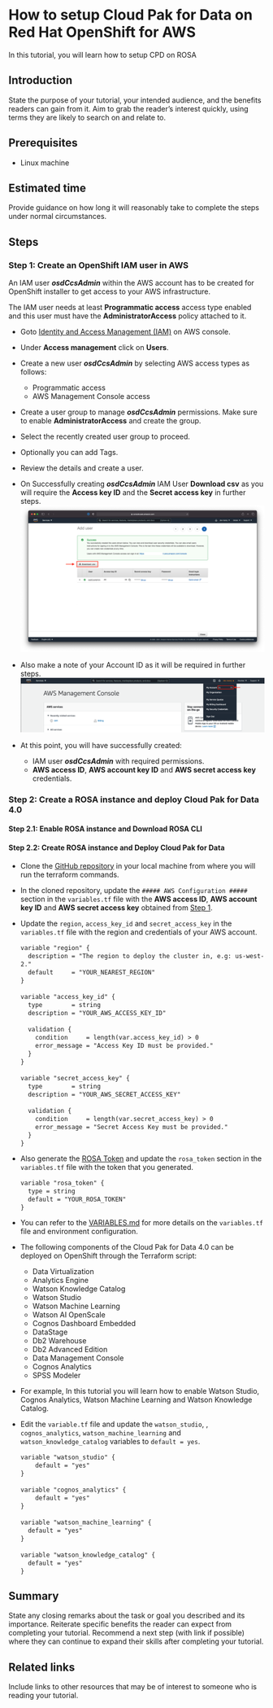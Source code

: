 # How to setup Cloud Pak for Data on Red Hat OpenShift for AWS

In this tutorial, you will learn how to setup CPD on ROSA

## Introduction

State the purpose of your tutorial, your intended audience, and the benefits readers can gain from it. Aim to grab the reader’s interest quickly, using terms they are likely to search on and relate to.

## Prerequisites

- Linux machine

## Estimated time

Provide guidance on how long it will reasonably take to complete the steps under normal circumstances.

## Steps

### Step 1: Create an OpenShift IAM user in AWS

An IAM user ***osdCcsAdmin*** within the AWS account has to be created for OpenShift installer to get access to your AWS infrastructure.

The IAM user needs at least **Programmatic access** access type enabled and this user must have the **AdministratorAccess** policy attached to it.

- Goto [Identity and Access Management (IAM)](https://console.aws.amazon.com/iam/home) on AWS console.
- Under **Access management** click on **Users**.

- Create a new user ***osdCcsAdmin*** by selecting AWS access types as follows:
  - Programmatic access
  - AWS Management Console access

- Create a user group to manage ***osdCcsAdmin*** permissions. Make sure to enable **AdministratorAccess** and create the group.

- Select the recently created user group to proceed.

- Optionally you can add Tags.

- Review the details and create a user.

- On Successfully creating ***osdCcsAdmin*** IAM User **Download csv** as you will require the **Access key ID** and the **Secret access key** in further steps.
![](doc/source/images/downloadcsv.png)

- Also make a note of your Account ID as it will be required in further steps.
![aws account id](doc/source/images/awsaccountid.png)

- At this point, you will have successfully created: 
  - IAM user ***osdCcsAdmin*** with required permissions.
  - **AWS access ID**, **AWS account key ID** and **AWS secret access key** credentials.

### Step 2: Create a ROSA instance and deploy Cloud Pak for Data 4.0

#### Step 2.1: Enable ROSA instance and Download ROSA CLI


#### Step 2.2: Create ROSA instance and Deploy Cloud Pak for Data

- Clone the [GitHub repository](https://github.com/IBM/cp4d-deployment/tree/master/managed-openshift/aws/terraform) in your local machine from where you will run the terraform commands.

- In the cloned repository, update the `##### AWS Configuration #####` section in the `variables.tf` file with the **AWS access ID**, **AWS account key ID** and **AWS secret access key** obtained from [Step 1](#step-1-create-an-openshift-iam-user-in-aws).

- Update the `region`, `access_key_id` and `secret_access_key` in the `variables.tf` file with the region and credentials of your AWS account.
  ```
  variable "region" {
    description = "The region to deploy the cluster in, e.g: us-west-2."
    default     = "YOUR_NEAREST_REGION"
  }

  variable "access_key_id" {
    type        = string
    description = "YOUR_AWS_ACCESS_KEY_ID"

    validation {
      condition     = length(var.access_key_id) > 0
      error_message = "Access Key ID must be provided."
    }
  }

  variable "secret_access_key" {
    type        = string
    description = "YOUR_AWS_SECRET_ACCESS_KEY"

    validation {
      condition     = length(var.secret_access_key) > 0
      error_message = "Secret Access Key must be provided."
    }
  }

  ```

- Also generate the [ROSA Token](https://cloud.redhat.com/openshift/token/rosa) and update the `rosa_token` section in the `variables.tf` file with the token that you generated.

  ```
  variable "rosa_token" {
    type = string
    default = "YOUR_ROSA_TOKEN"
  }
  ```

- You can refer to the [VARIABLES.md](https://github.com/IBM/cp4d-deployment/blob/master/managed-openshift/aws/terraform/VARIABLES.md) for more details on the `variables.tf` file and environment configuration.

- The following components of the Cloud Pak for Data 4.0 can be deployed on OpenShift through the Terraform script:
  - Data Virtualization
  - Analytics Engine
  - Watson Knowledge Catalog
  - Watson Studio
  - Watson Machine Learning
  - Watson AI OpenScale
  - Cognos Dashboard Embedded
  - DataStage
  - Db2 Warehouse
  - Db2 Advanced Edition
  - Data Management Console
  - Cognos Analytics
  - SPSS Modeler

- For example, In this tutorial you will learn how to enable Watson Studio, Cognos Analytics, Watson Machine Learning and Watson Knowledge Catalog.

- Edit the `variable.tf` file and update the `watson_studio`, , `cognos_analytics`, `watson_machine_learning` and `watson_knowledge_catalog` variables to `default = yes`.

  ```
  variable "watson_studio" {
      default = "yes"
  }

  variable "cognos_analytics" {
      default = "yes"
  }

  variable "watson_machine_learning" {
    default = "yes"
  }

  variable "watson_knowledge_catalog" {
    default = "yes"
  }

  ```

## Summary

State any closing remarks about the task or goal you described and its importance. Reiterate specific benefits the reader can expect from completing your tutorial. Recommend a next step (with link if possible) where they can continue to expand their skills after completing your tutorial.

## Related links

Include links to other resources that may be of interest to someone who is reading your tutorial.
